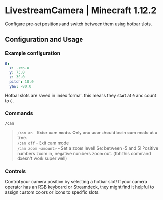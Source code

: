 # LivestreamCamera | Minecraft 1.12.2

Configure pre-set positions and switch between them using hotbar slots.

## Configuration and Usage

### Example configuration:
```yaml
0:
  x: -156.0
  y: 75.0
  z: 30.0
  pitch: 10.0
  yaw: -80.0
```

Hotbar slots are saved in index format. this means they start at `0` and count to `8`.
### Commands
`/cam`
> `/cam on` - Enter cam mode. Only one user should be in cam mode at a time.<br>
> `/cam off` - Exit cam mode<br>
> `/cam zoom <amount>` - Set a zoom level! Set between -5 and 5! Positive numbers zoom in, negative numbers zoom out. (tbh this command doesn't work super well)

### Controls
Control your camera position by selecting a hotbar slot! If your camera operator has an RGB keyboard or Streamdeck,
they might find it helpful to assign custom colors or icons to specific slots.
